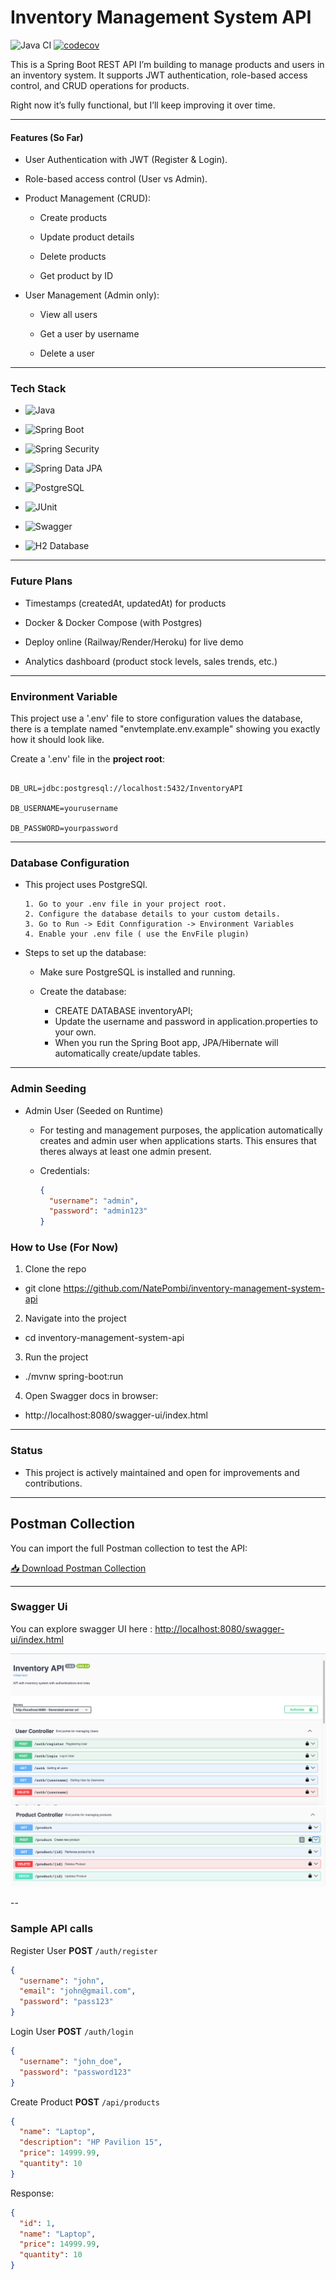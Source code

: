 # Inventory Management System API

![Java CI](https://github.com/NatePombi/inventory-management-system-api/actions/workflows/test.yml/badge.svg)
[![codecov](https://codecov.io/gh/NatePombi/inventory-management-system-api/branch/master/graph/badge.svg?token=YOUR_TOKEN)](https://codecov.io/gh/NatePombi/inventory-management-system-api)


This is a Spring Boot REST API I’m building to manage products and users in an inventory system.
It supports JWT authentication, role-based access control, and CRUD operations for products.

Right now it’s fully functional, but I’ll keep improving it over time.

---

#### Features (So Far)
*  User Authentication with JWT (Register & Login).

* Role-based access control (User vs Admin).

* Product Management (CRUD):

  * Create products

   * Update product details

    * Delete products

    * Get product by ID

* User Management (Admin only):

  * View all users

  * Get a user by username

  * Delete a user

---

### Tech Stack

* ![Java](https://img.shields.io/badge/Java-17-blue)

* ![Spring Boot](https://img.shields.io/badge/Spring_Boot-3-green)

* ![Spring Security](https://img.shields.io/badge/Security-JWT-yellow)

* ![Spring Data JPA](https://img.shields.io/badge/Spring_Data_JPA-3-brightgreen?logo=spring&logoColor=white)

* ![PostgreSQL](https://img.shields.io/badge/PostgreSQL-DB-blue)

* ![JUnit](https://img.shields.io/badge/Testing-JUnit%20%26%20Mockito-orange)

* ![Swagger](https://img.shields.io/badge/Docs-Swagger-brightgreen)
* ![H2 Database](https://img.shields.io/badge/H2-Database-blue?logo=h2&logoColor=white)



---

### Future Plans

* Timestamps (createdAt, updatedAt) for products

* Docker & Docker Compose (with Postgres)

* Deploy online (Railway/Render/Heroku) for live demo

* Analytics dashboard (product stock levels, sales trends, etc.)

--- 
### Environment Variable

This project use a '.env' file to store configuration values the database, there is a template named "envtemplate.env.example" showing you exactly how it should look like.

Create a '.env' file in the **project root**:

```env

DB_URL=jdbc:postgresql://localhost:5432/InventoryAPI

DB_USERNAME=yourusername 

DB_PASSWORD=yourpassword
```
---


### Database Configuration

- This project uses PostgreSQl.

      1. Go to your .env file in your project root. 
      2. Configure the database details to your custom details.
      3. Go to Run -> Edit Connfiguration -> Environment Variables
      4. Enable your .env file ( use the EnvFile plugin)

- Steps to set up the database:

  - Make sure PostgreSQL is installed and running.

  - Create the database:

    - CREATE DATABASE inventoryAPI;
    - Update the username and password in application.properties to your own.
    - When you run the Spring Boot app, JPA/Hibernate will automatically create/update tables.
    
  

---
### Admin Seeding

- Admin User (Seeded on Runtime)
  - For testing and management purposes, the application automatically creates and admin user when applications starts. This ensures that theres always at least one admin present.

  - Credentials:
    ```json
    {
      "username": "admin",
      "password": "admin123"
    }


### How to Use (For Now)

1) Clone the repo

- git clone https://github.com/NatePombi/inventory-management-system-api


2) Navigate into the project

- cd inventory-management-system-api


3) Run the project

- ./mvnw spring-boot:run


4) Open Swagger docs in browser:

- http://localhost:8080/swagger-ui/index.html



---

### Status

- This project is actively maintained and open for improvements and contributions.

---

##  Postman Collection

You can import the full Postman collection to test the API:

[📥 Download Postman Collection](./docs/postman_collection.json)

---
### Swagger Ui
You can explore swagger UI here :  [http://localhost:8080/swagger-ui/index.html](http://localhost:8080/swagger-ui/index.html)

![Swagger Screenshot UI1](./docs/swagger_ui1.png)
![Swagger Screenshot UI2](./docs/swagger_ui2.png)


--
### Sample API calls

Register User
**POST** `/auth/register`
```json
{
  "username": "john",
  "email": "john@gmail.com",
  "password": "pass123"
}
```

Login User
**POST** `/auth/login`
```json
{
  "username": "john_doe",
  "password": "password123"
}
```

Create Product
**POST** `/api/products`
```json
{
  "name": "Laptop",
  "description": "HP Pavilion 15",
  "price": 14999.99,
  "quantity": 10
}
```

Response:
```json
{
  "id": 1,
  "name": "Laptop",
  "price": 14999.99,
  "quantity": 10
}
```


